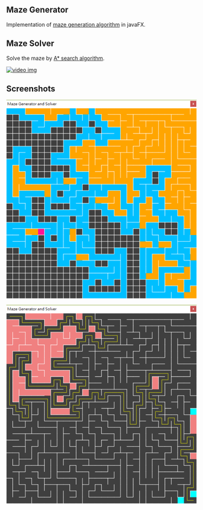 ## Maze Generator

Implementation of [maze generation algorithm](https://en.wikipedia.org/wiki/Maze_generation_algorithm#Recursive_backtracker) in javaFX.

## Maze Solver
Solve the maze by [A* search algorithm](https://en.wikipedia.org/wiki/A*_search_algorithm).

[![video img](https://i.ytimg.com/vi/pKnV6ViDpAI/hqdefault.jpg?sqp=-oaymwEYCKgBEF5IVfKriqkDCwgBFQAAiEIYAXAB&rs=AOn4CLAkhKHdMlpVvLGdYj7B8BGK0eFvsg)](https://youtu.be/pKnV6ViDpAI?t=201)

## Screenshots
![screenshot](https://raw.githubusercontent.com/Ming-Chyuan/Maze-Generator/master/img/screenshot1.png)

![screenshot](https://raw.githubusercontent.com/Ming-Chyuan/Maze-Generator/master/img/screenshot2.png)